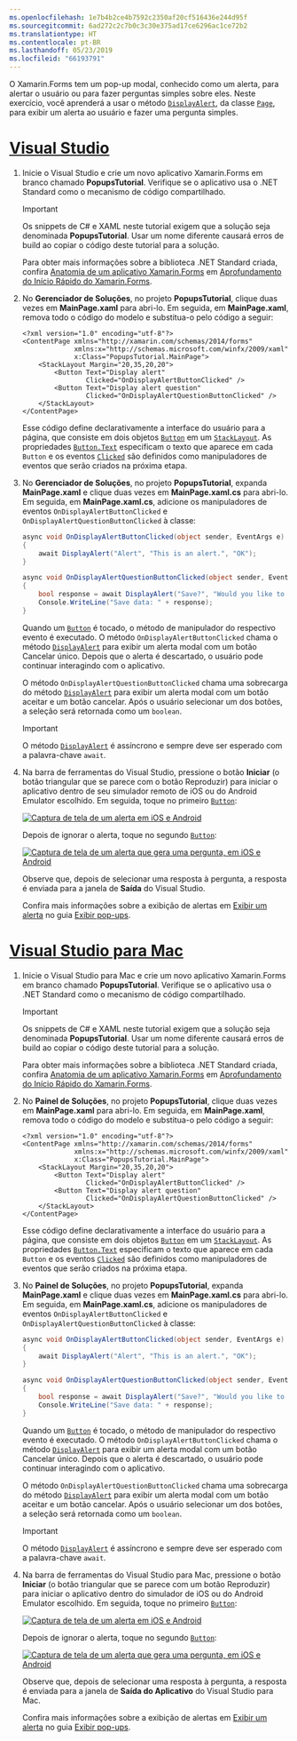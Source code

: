 ```yaml
---
ms.openlocfilehash: 1e7b4b2ce4b7592c2350af20cf516436e244d95f
ms.sourcegitcommit: 6ad272c2c7b0c3c30e375ad17ce6296ac1ce72b2
ms.translationtype: HT
ms.contentlocale: pt-BR
ms.lasthandoff: 05/23/2019
ms.locfileid: "66193791"
---
```

O Xamarin.Forms tem um pop-up modal, conhecido como um alerta, para alertar o usuário ou para fazer perguntas simples sobre eles. Neste exercício, você aprenderá a usar o método [`DisplayAlert`](xref:Xamarin.Forms.Page.DisplayAlert*), da classe [`Page`](xref:Xamarin.Forms.Page), para exibir um alerta ao usuário e fazer uma pergunta simples.

# <a name="visual-studiotabvswin"></a>[Visual Studio](#tab/vswin)

1. Inicie o Visual Studio e crie um novo aplicativo Xamarin.Forms em branco chamado **PopupsTutorial**. Verifique se o aplicativo usa o .NET Standard como o mecanismo de código compartilhado.

    > [!IMPORTANT]
    > Os snippets de C# e XAML neste tutorial exigem que a solução seja denominada **PopupsTutorial**. Usar um nome diferente causará erros de build ao copiar o código deste tutorial para a solução.

    Para obter mais informações sobre a biblioteca .NET Standard criada, confira [Anatomia de um aplicativo Xamarin.Forms](~/get-started/first-app/index.md) em [Aprofundamento do Início Rápido do Xamarin.Forms](~/get-started/first-app/index.md).

1. No **Gerenciador de Soluções**, no projeto **PopupsTutorial**, clique duas vezes em **MainPage.xaml** para abri-lo. Em seguida, em **MainPage.xaml**, remova todo o código do modelo e substitua-o pelo código a seguir:

    ```xaml
    <?xml version="1.0" encoding="utf-8"?>
    <ContentPage xmlns="http://xamarin.com/schemas/2014/forms"
                 xmlns:x="http://schemas.microsoft.com/winfx/2009/xaml"
                 x:Class="PopupsTutorial.MainPage">
        <StackLayout Margin="20,35,20,20">
            <Button Text="Display alert"
                    Clicked="OnDisplayAlertButtonClicked" />
            <Button Text="Display alert question"
                    Clicked="OnDisplayAlertQuestionButtonClicked" />
        </StackLayout>
    </ContentPage>
    ```

    Esse código define declarativamente a interface do usuário para a página, que consiste em dois objetos [`Button`](xref:Xamarin.Forms.Button) em um [`StackLayout`](xref:Xamarin.Forms.StackLayout). As propriedades [`Button.Text`](xref:Xamarin.Forms.Button.Text) especificam o texto que aparece em cada `Button` e os eventos [`Clicked`](xref:Xamarin.Forms.Button.Clicked) são definidos como manipuladores de eventos que serão criados na próxima etapa.

1. No **Gerenciador de Soluções**, no projeto **PopupsTutorial**, expanda **MainPage.xaml** e clique duas vezes em **MainPage.xaml.cs** para abri-lo. Em seguida, em **MainPage.xaml.cs**, adicione os manipuladores de eventos `OnDisplayAlertButtonClicked` e `OnDisplayAlertQuestionButtonClicked` à classe:

    ```csharp
    async void OnDisplayAlertButtonClicked(object sender, EventArgs e)
    {
        await DisplayAlert("Alert", "This is an alert.", "OK");
    }

    async void OnDisplayAlertQuestionButtonClicked(object sender, EventArgs e)
    {
        bool response = await DisplayAlert("Save?", "Would you like to save your data?", "Yes", "No");
        Console.WriteLine("Save data: " + response);
    }
    ```

    Quando um [`Button`](xref:Xamarin.Forms.Button) é tocado, o método de manipulador do respectivo evento é executado. O método `OnDisplayAlertButtonClicked` chama o método [`DisplayAlert`](xref:Xamarin.Forms.Page.DisplayAlert*) para exibir um alerta modal com um botão Cancelar único. Depois que o alerta é descartado, o usuário pode continuar interagindo com o aplicativo.

    O método `OnDisplayAlertQuestionButtonClicked` chama uma sobrecarga do método [`DisplayAlert`](xref:Xamarin.Forms.Page.DisplayAlert*) para exibir um alerta modal com um botão aceitar e um botão cancelar. Após o usuário selecionar um dos botões, a seleção será retornada como um `boolean`.

    > [!IMPORTANT]
    > O método [`DisplayAlert`](xref:Xamarin.Forms.Page.DisplayAlert*) é assíncrono e sempre deve ser esperado com a palavra-chave `await`.

1. Na barra de ferramentas do Visual Studio, pressione o botão **Iniciar** (o botão triangular que se parece com o botão Reproduzir) para iniciar o aplicativo dentro de seu simulador remoto de iOS ou do Android Emulator escolhido. Em seguida, toque no primeiro [`Button`](xref:Xamarin.Forms.Button):

    [![Captura de tela de um alerta em iOS e Android](../images/alert.png "Alerta")](../images/alert-large.png#lightbox "Alerta")

    Depois de ignorar o alerta, toque no segundo [`Button`](xref:Xamarin.Forms.Button):

    [![Captura de tela de um alerta que gera uma pergunta, em iOS e Android](../images/alert-question.png "Alerta que faz uma pergunta")](../images/alert-question-large.png#lightbox "Alerta que faz uma pergunta")

    Observe que, depois de selecionar uma resposta à pergunta, a resposta é enviada para a janela de **Saída** do Visual Studio.

    Confira mais informações sobre a exibição de alertas em [Exibir um alerta](~/xamarin-forms/user-interface/pop-ups.md#display-an-alert) no guia [Exibir pop-ups](~/xamarin-forms/user-interface/pop-ups.md).

# <a name="visual-studio-for-mactabvsmac"></a>[Visual Studio para Mac](#tab/vsmac)

1. Inicie o Visual Studio para Mac e crie um novo aplicativo Xamarin.Forms em branco chamado **PopupsTutorial**. Verifique se o aplicativo usa o .NET Standard como o mecanismo de código compartilhado.

    > [!IMPORTANT]
    > Os snippets de C# e XAML neste tutorial exigem que a solução seja denominada **PopupsTutorial**. Usar um nome diferente causará erros de build ao copiar o código deste tutorial para a solução.

    Para obter mais informações sobre a biblioteca .NET Standard criada, confira [Anatomia de um aplicativo Xamarin.Forms](~/get-started/first-app/index.md) em [Aprofundamento do Início Rápido do Xamarin.Forms](~/get-started/first-app/index.md).

1. No **Painel de Soluções**, no projeto **PopupsTutorial**, clique duas vezes em **MainPage.xaml** para abri-lo. Em seguida, em **MainPage.xaml**, remova todo o código do modelo e substitua-o pelo código a seguir:

    ```xaml
    <?xml version="1.0" encoding="utf-8"?>
    <ContentPage xmlns="http://xamarin.com/schemas/2014/forms"
                 xmlns:x="http://schemas.microsoft.com/winfx/2009/xaml"
                 x:Class="PopupsTutorial.MainPage">
        <StackLayout Margin="20,35,20,20">
            <Button Text="Display alert"
                    Clicked="OnDisplayAlertButtonClicked" />
            <Button Text="Display alert question"
                    Clicked="OnDisplayAlertQuestionButtonClicked" />
        </StackLayout>
    </ContentPage>
    ```

    Esse código define declarativamente a interface do usuário para a página, que consiste em dois objetos [`Button`](xref:Xamarin.Forms.Button) em um [`StackLayout`](xref:Xamarin.Forms.StackLayout). As propriedades [`Button.Text`](xref:Xamarin.Forms.Button.Text) especificam o texto que aparece em cada `Button` e os eventos [`Clicked`](xref:Xamarin.Forms.Button.Clicked) são definidos como manipuladores de eventos que serão criados na próxima etapa.

1. No **Painel de Soluções**, no projeto **PopupsTutorial**, expanda **MainPage.xaml** e clique duas vezes em **MainPage.xaml.cs** para abri-lo. Em seguida, em **MainPage.xaml.cs**, adicione os manipuladores de eventos `OnDisplayAlertButtonClicked` e `OnDisplayAlertQuestionButtonClicked` à classe:

    ```csharp
    async void OnDisplayAlertButtonClicked(object sender, EventArgs e)
    {
        await DisplayAlert("Alert", "This is an alert.", "OK");
    }

    async void OnDisplayAlertQuestionButtonClicked(object sender, EventArgs e)
    {
        bool response = await DisplayAlert("Save?", "Would you like to save your data?", "Yes", "No");
        Console.WriteLine("Save data: " + response);
    }
    ```

    Quando um [`Button`](xref:Xamarin.Forms.Button) é tocado, o método de manipulador do respectivo evento é executado. O método `OnDisplayAlertButtonClicked` chama o método [`DisplayAlert`](xref:Xamarin.Forms.Page.DisplayAlert*) para exibir um alerta modal com um botão Cancelar único. Depois que o alerta é descartado, o usuário pode continuar interagindo com o aplicativo.

    O método `OnDisplayAlertQuestionButtonClicked` chama uma sobrecarga do método [`DisplayAlert`](xref:Xamarin.Forms.Page.DisplayAlert*) para exibir um alerta modal com um botão aceitar e um botão cancelar. Após o usuário selecionar um dos botões, a seleção será retornada como um `boolean`.

    > [!IMPORTANT]
    > O método [`DisplayAlert`](xref:Xamarin.Forms.Page.DisplayAlert*) é assíncrono e sempre deve ser esperado com a palavra-chave `await`.

1. Na barra de ferramentas do Visual Studio para Mac, pressione o botão **Iniciar** (o botão triangular que se parece com um botão Reproduzir) para iniciar o aplicativo dentro do simulador de iOS ou do Android Emulator escolhido. Em seguida, toque no primeiro [`Button`](xref:Xamarin.Forms.Button):

    [![Captura de tela de um alerta em iOS e Android](../images/alert.png "Alerta")](../images/alert-large.png#lightbox "Alerta")

    Depois de ignorar o alerta, toque no segundo [`Button`](xref:Xamarin.Forms.Button):

    [![Captura de tela de um alerta que gera uma pergunta, em iOS e Android](../images/alert-question.png "Alerta que faz uma pergunta")](../images/alert-question-large.png#lightbox "Alerta que faz uma pergunta")

    Observe que, depois de selecionar uma resposta à pergunta, a resposta é enviada para a janela de **Saída do Aplicativo** do Visual Studio para Mac.

    Confira mais informações sobre a exibição de alertas em [Exibir um alerta](~/xamarin-forms/user-interface/pop-ups.md#display-an-alert) no guia [Exibir pop-ups](~/xamarin-forms/user-interface/pop-ups.md).
